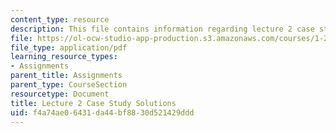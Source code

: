 ```yaml
---
content_type: resource
description: This file contains information regarding lecture 2 case study solutions.
file: https://ol-ocw-studio-app-production.s3.amazonaws.com/courses/1-264j-database-internet-and-systems-integration-technologies-fall-2013/f4a74ae06431da44bf8830d521429ddd_MIT1_264JF13_L2_sol.pdf
file_type: application/pdf
learning_resource_types:
- Assignments
parent_title: Assignments
parent_type: CourseSection
resourcetype: Document
title: Lecture 2 Case Study Solutions
uid: f4a74ae0-6431-da44-bf88-30d521429ddd
---
```

